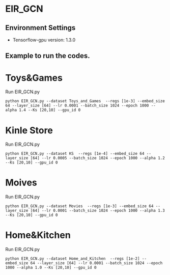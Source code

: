# EIR_GCN

## Environment Settings
- Tensorflow-gpu version:  1.3.0

## Example to run the codes.
# Toys&Games
Run EIR_GCN.py
```
python EIR_GCN.py --dataset Toys_and_Games  --regs [1e-3] --embed_size 64 --layer_size [64] --lr 0.0001 --batch_size 1024 --epoch 1000 --alpha 1.4 --Ks [20,10] --gpu_id 0
```

# Kinle Store
Run EIR_GCN.py
```
python EIR_GCN.py --dataset KS  --regs [1e-4] --embed_size 64 --layer_size [64] --lr 0.0005 --batch_size 1024 --epoch 1000 --alpha 1.2 --Ks [20,10] --gpu_id 0
```

# Moives
Run EIR_GCN.py
```
python EIR_GCN.py --dataset Movies  --regs [1e-3] --embed_size 64 --layer_size [64] --lr 0.0001 --batch_size 1024 --epoch 1000 --alpha 1.3 --Ks [20,10] --gpu_id 0
```

# Home&Kitchen
Run EIR_GCN.py
```
python EIR_GCN.py --dataset Home_and_Kitchen  --regs [1e-2] --embed_size 64 --layer_size [64] --lr 0.0001 --batch_size 1024 --epoch 1000 --alpha 1.0 --Ks [20,10] --gpu_id 0
```
